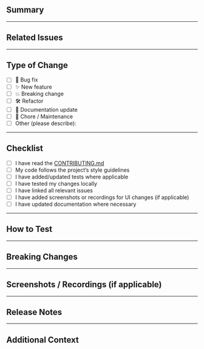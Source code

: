 ## Summary

<!-- Provide a concise description of your changes and why they are needed. -->

______________________________________________________________________

## Related Issues

<!-- Link any related issues (e.g., Fixes #123, Closes #456). -->

______________________________________________________________________

## Type of Change

<!-- Check all that apply. -->

- [ ] 🐞 Bug fix
- [ ] ✨ New feature
- [ ] 💥 Breaking change
- [ ] 🛠 Refactor
- [ ] 📖 Documentation update
- [ ] 🔧 Chore / Maintenance
- [ ] Other (please describe):

______________________________________________________________________

## Checklist

- [ ] I have read the [CONTRIBUTING.md](../CONTRIBUTING.md)
- [ ] My code follows the project’s style guidelines
- [ ] I have added/updated tests where applicable
- [ ] I have tested my changes locally
- [ ] I have linked all relevant issues
- [ ] I have added screenshots or recordings for UI changes (if applicable)
- [ ] I have updated documentation where necessary

______________________________________________________________________

## How to Test

<!-- Provide steps for reviewers to test your changes locally. -->

______________________________________________________________________

## Breaking Changes

<!-- List any breaking changes and migration steps required. -->

______________________________________________________________________

## Screenshots / Recordings (if applicable)

<!-- Add before/after screenshots, GIFs, or videos to help reviewers understand changes. -->

______________________________________________________________________

## Release Notes

<!-- Write a short, user-facing description for the CHANGELOG.md (if applicable). -->

______________________________________________________________________

## Additional Context

<!-- Provide any extra information that might help reviewers. -->
